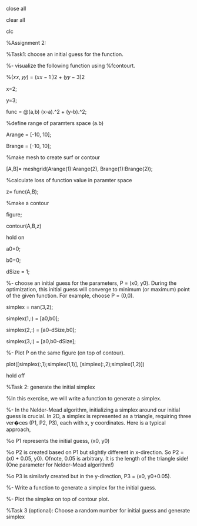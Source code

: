 close all

clear all

clc

%Assignment 2:

%Task1: choose an initial guess for the function.

%- visualize the following function using %fcontourt.

%(𝑥𝑥, 𝑦𝑦) = (𝑥𝑥 − 1 )2 + (𝑦𝑦 − 3)2

x=2;

y=3;

func = @(a,b) (x-a).^2 + (y-b).^2;

%define range of paramters space (a.b)

Arange = [-10, 10];

Brange = [-10, 10];

%make mesh to create surf or contour

[A,B]= meshgrid(Arange(1):Arange(2), Brange(1):Brange(2));

%calculate loss of function value in paramter space

z= func(A,B);

%make a contour

figure;

contour(A,B,z)

hold on

a0=0;

b0=0;

dSize = 1;

%- choose an initial guess for the parameters, P = (x0, y0). During the optimization, this initial guess will converge to minimum (or maximum) point of the given function. For example, choose P = (0,0).

simplex = nan(3,2);

simplex(1,:) = [a0,b0];

simplex(2,:) = [a0-dSize,b0];

simplex(3,:) = [a0,b0-dSize];

%- Plot P on the same figure (on top of contour).

plot([simplex(:,1);simplex(1,1)], [simplex(:,2);simplex(1,2)])

hold off

%Task 2: generate the initial simplex

%In this exercise, we will write a function to generate a simplex.

%- In the Nelder-Mead algorithm, initializing a simplex around our initial guess is crucial. In 2D, a simplex is represented as a triangle, requiring three ver�ces (P1, P2, P3), each with x, y coordinates. Here is a typical approach,

%o P1 represents the initial guess, (x0, y0)

%o P2 is created based on P1 but slightly different in x-direction. So P2 = (x0 + 0.05, y0). Ofnote, 0.05 is arbitrary. It is the length of the triangle side! (One parameter for Nelder-Mead algorithm!)

%o P3 is similarly created but in the y-direction, P3 = (x0, y0+0.05).

%- Write a function to generate a simplex for the initial guess.

%- Plot the simplex on top of contour plot.

%Task 3 (optional): Choose a random number for initial guess and generate simplex